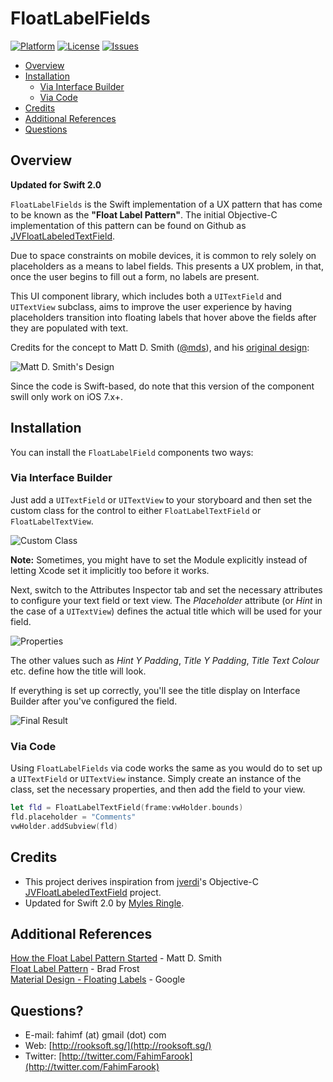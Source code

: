 FloatLabelFields
================
[![Platform](http://img.shields.io/badge/platform-ios-blue.svg)](https://developer.apple.com/iphone/index.action)
[![License](http://img.shields.io/badge/license-MIT-orange.svg)](http://mit-license.org)
[![Issues](http://img.shields.io/github/issues/FahimF/FloatLabelFields.svg)](https://github.com/FahimF/FloatLabelFields/issues?state=open)

- [Overview](#overview)
- [Installation](#installation)
	- [Via Interface Builder](#via-interface-builder)
	- [Via Code](#via-code)
- [Credits](#credits)
- [Additional References](#references)
- [Questions](#questions)

## Overview ##

**Updated for Swift 2.0**

`FloatLabelFields` is the Swift implementation of a UX pattern that has come to be known as the **"Float Label Pattern"**. The initial Objective-C implementation of this pattern can be found on Github as [JVFloatLabeledTextField](https://github.com/jverdi/JVFloatLabeledTextField).

Due to space constraints on mobile devices, it is common to rely solely on placeholders as a means to label fields.
This presents a UX problem, in that, once the user begins to fill out a form, no labels are present.

This UI component library, which includes both a `UITextField` and `UITextView` subclass, aims to improve the user experience by having placeholders transition into floating labels that hover above the fields after they are populated with text.

Credits for the concept to Matt D. Smith ([@mds](http://www.twitter.com/mds)), and his [original design](http://dribbble.com/shots/1254439--GIF-Mobile-Form-Interaction?list=users):

![Matt D. Smith's Design](https://cloud.githubusercontent.com/assets/181110/5260534/f64efed4-7a4a-11e4-9b62-2cc1e009ee95.gif)

Since the code is Swift-based, do note that this version of the component swill only work on iOS 7.x+.

## Installation ##

You can install the `FloatLabelField` components two ways:

### Via Interface Builder ###

Just add a `UITextField` or `UITextView` to your storyboard and then set the custom class for the control to either `FloatLabelTextField` or `FloatLabelTextView`.

![Custom Class](https://cloud.githubusercontent.com/assets/181110/5260533/f64a23fa-7a4a-11e4-8505-563a8e7ad300.png)

**Note:** Sometimes, you might have to set the Module explicitly instead of letting Xcode set it implicitly too before it works.

Next, switch to the Attributes Inspector tab and set the necessary attributes to configure your text field or text view. The *Placeholder* attribute (or *Hint* in the case of a `UITextView`) defines the actual title which will be used for your field.

![Properties](https://cloud.githubusercontent.com/assets/181110/5260537/f652f66a-7a4a-11e4-80ee-2645e3fe3e80.png)

The other values such as *Hint Y Padding*, *Title Y Padding*, *Title Text Colour* etc. define how the title will look.

If everything is set up correctly, you'll see the title display on Interface Builder after you've configured the field.

![Final Result](https://cloud.githubusercontent.com/assets/181110/5260535/f651ffb2-7a4a-11e4-8703-6df7959e0bc4.png)

### Via Code ###

Using `FloatLabelFields` via code works the same as you would do to set up a `UITextField` or `UITextView` instance. Simply create an instance of the class, set the necessary properties, and then add the field to your view.

```swift
let fld = FloatLabelTextField(frame:vwHolder.bounds)
fld.placeholder = "Comments"
vwHolder.addSubview(fld)
```

## Credits ##
- This project derives inspiration from [jverdi](https://github.com/jverdi)'s Objective-C [JVFloatLabeledTextField](https://github.com/jverdi/JVFloatLabeledTextField) project.
- Updated for Swift 2.0 by [Myles Ringle](https://github.com/meismyles).

## Additional References ##

[How the Float Label Pattern Started](http://mattdsmith.com/float-label-pattern/) - Matt D. Smith  
[Float Label Pattern](http://bradfrostweb.com/blog/post/float-label-pattern/) - Brad Frost  
[Material Design - Floating Labels](http://www.google.com/design/spec/components/text-fields.html#text-fields-floating-labels) - Google

## Questions? ##

* E-mail: fahimf (at) gmail (dot) com
* Web: [http://rooksoft.sg/](http://rooksoft.sg/)
* Twitter: [http://twitter.com/FahimFarook](http://twitter.com/FahimFarook)
